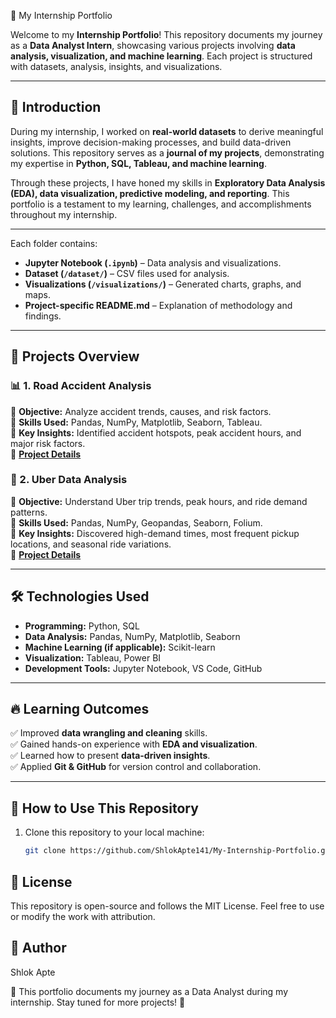 📓 My Internship Portfolio

Welcome to my **Internship Portfolio**! This repository documents my journey as a **Data Analyst Intern**, showcasing various projects involving **data analysis, visualization, and machine learning**. Each project is structured with datasets, analysis, insights, and visualizations.

---

## 🔰 Introduction
During my internship, I worked on **real-world datasets** to derive meaningful insights, improve decision-making processes, and build data-driven solutions. This repository serves as a **journal of my projects**, demonstrating my expertise in **Python, SQL, Tableau, and machine learning**.  

Through these projects, I have honed my skills in **Exploratory Data Analysis (EDA), data visualization, predictive modeling, and reporting**. This portfolio is a testament to my learning, challenges, and accomplishments throughout my internship.

---



Each folder contains:
- **Jupyter Notebook (`.ipynb`)** – Data analysis and visualizations.
- **Dataset (`/dataset/`)** – CSV files used for analysis.
- **Visualizations (`/visualizations/`)** – Generated charts, graphs, and maps.
- **Project-specific README.md** – Explanation of methodology and findings.

---

## 🚀 Projects Overview

### 📊 1. Road Accident Analysis  
🔹 **Objective:** Analyze accident trends, causes, and risk factors.  
🔹 **Skills Used:** Pandas, NumPy, Matplotlib, Seaborn, Tableau.  
🔹 **Key Insights:** Identified accident hotspots, peak accident hours, and major risk factors.  
📂 **[Project Details](Road_Accident_Analysis/README.md)**  

### 🚖 2. Uber Data Analysis  
🔹 **Objective:** Understand Uber trip trends, peak hours, and ride demand patterns.  
🔹 **Skills Used:** Pandas, NumPy, Geopandas, Seaborn, Folium.  
🔹 **Key Insights:** Discovered high-demand times, most frequent pickup locations, and seasonal ride variations.  
📂 **[Project Details](Uber_Analysis/README.md)**  

---

## 🛠️ Technologies Used
- **Programming:** Python, SQL  
- **Data Analysis:** Pandas, NumPy, Matplotlib, Seaborn  
- **Machine Learning (if applicable):** Scikit-learn  
- **Visualization:** Tableau, Power BI  
- **Development Tools:** Jupyter Notebook, VS Code, GitHub  

---

## 🔥 Learning Outcomes
✅ Improved **data wrangling and cleaning** skills.  
✅ Gained hands-on experience with **EDA and visualization**.  
✅ Learned how to present **data-driven insights**.  
✅ Applied **Git & GitHub** for version control and collaboration.  

---

## 📌 How to Use This Repository  
1. Clone this repository to your local machine:
   ```bash
   git clone https://github.com/ShlokApte141/My-Internship-Portfolio.git

## 📜 License

This repository is open-source and follows the MIT License. Feel free to use or modify the work with attribution.

## 👤 Author

Shlok Apte

🎯 This portfolio documents my journey as a Data Analyst during my internship. Stay tuned for more projects! 🚀
